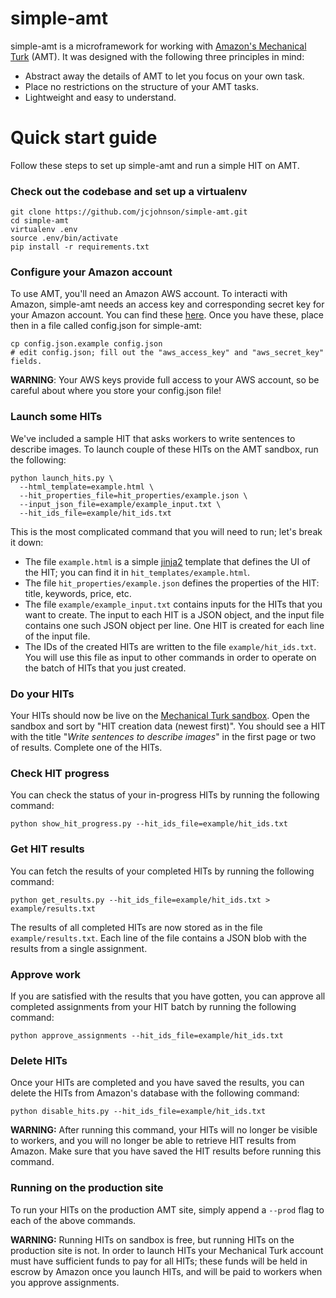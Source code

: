 simple-amt
==========
simple-amt is a microframework for working with [Amazon's Mechanical Turk](http://www.mturk.com) (AMT). It was designed with the following three principles in mind:

- Abstract away the details of AMT to let you focus on your own task.
- Place no restrictions on the structure of your AMT tasks.
- Lightweight and easy to understand.

# Quick start guide
Follow these steps to set up simple-amt and run a simple HIT on AMT.

### Check out the codebase and set up a virtualenv
```
git clone https://github.com/jcjohnson/simple-amt.git
cd simple-amt
virtualenv .env
source .env/bin/activate
pip install -r requirements.txt
```

### Configure your Amazon account
To use AMT, you'll need an Amazon AWS account. To interacti with Amazon, simple-amt needs
an access key and corresponding secret key for your Amazon account. You can find these 
[here](https://console.aws.amazon.com/iam/home?#security_credential). Once you have these,
place then in a file called config.json for simple-amt:
```
cp config.json.example config.json
# edit config.json; fill out the "aws_access_key" and "aws_secret_key" fields.
```
**WARNING**: Your AWS keys provide full access to your AWS account, so be careful about where you store your config.json file!

### Launch some HITs
We've included a sample HIT that asks workers to write sentences to describe images. To launch couple of these HITs on the AMT sandbox, run the following:
```
python launch_hits.py \
  --html_template=example.html \
  --hit_properties_file=hit_properties/example.json \
  --input_json_file=example/example_input.txt \
  --hit_ids_file=example/hit_ids.txt
```
This is the most complicated command that you will need to run; let's break it down:
- The file `example.html` is a simple [jinja2](http://jinja.pocoo.org/) template that defines the UI of the HIT;
you can find it in `hit_templates/example.html`.
- The file `hit_properties/example.json` defines the properties of the HIT: title, keywords, price, etc.
- The file `example/example_input.txt` contains inputs for the HITs that you want to create. The input to each HIT is a JSON object, and the input file contains one such JSON object per line. One HIT is created for each line of the input file.
- The IDs of the created HITs are written to the file `example/hit_ids.txt`. You will use this file as input to other commands in order to operate on the batch of HITs that you just created.

### Do your HITs
Your HITs should now be live on the [Mechanical Turk sandbox](https://workersandbox.mturk.com/mturk/findhits).
Open the sandbox and sort by "HIT creation data (newest first)".
You should see a HIT with the title "*Write sentences to describe images*" in the first page or two of results.
Complete one of the HITs.

### Check HIT progress
You can check the status of your in-progress HITs by running the following command:
```
python show_hit_progress.py --hit_ids_file=example/hit_ids.txt
```

### Get HIT results
You can fetch the results of your completed HITs by running the following command:
```
python get_results.py --hit_ids_file=example/hit_ids.txt > example/results.txt
```
The results of all completed HITs are now stored as in the file `example/results.txt`.
Each line of the file contains a JSON blob with the results from a single assignment.

### Approve work
If you are satisfied with the results that you have gotten, you can approve all completed assignments from your HIT batch by running the following command:
```
python approve_assignments --hit_ids_file=example/hit_ids.txt
```

### Delete HITs
Once your HITs are completed and you have saved the results, you can delete the HITs from Amazon's database with the following command:
```
python disable_hits.py --hit_ids_file=example/hit_ids.txt
```
**WARNING:** After running this command, your HITs will no longer be visible to workers, and you will no longer be able to retrieve HIT results from Amazon. Make sure that you have saved the HIT results before running this command.

### Running on the production site
To run your HITs on the production AMT site, simply append a `--prod` flag to each of the above commands.

**WARNING:** Running HITs on sandbox is free, but running HITs on the production site is not. In order to launch HITs your Mechanical Turk account must have sufficient funds to pay for all HITs; these funds will be held in escrow by Amazon once you
launch HITs, and will be paid to workers when you approve assignments. 
